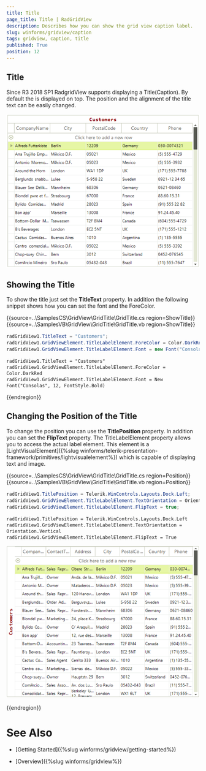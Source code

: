 ```yaml
---
title: Title
page_title: Title | RadGridView
description: Describes how you can show the grid view caption label.
slug: winforms/gridview/caption
tags: gridview, caption, title
published: True
position: 12
---
```


## Title

Since R3 2018 SP1 RadgridView supports displaying a Title(Caption). By default the is displayed on top. The position and the alignment of the title text can be easily changed. 

![gridview-caption 001](images/gridview-caption001.png)

## Showing the Title

To show the title just set the __TitleText__ property. In addition the following snippet shows how you can set the font and the ForeColor.

{{source=..\SamplesCS\GridView\GridTitle\GridTitle.cs region=ShowTitle}} 
{{source=..\SamplesVB\GridView\GridTitle\GridTitle.vb region=ShowTitle}}
````C#
radGridView1.TitleText = "Customers";
radGridView1.GridViewElement.TitleLabelElement.ForeColor = Color.DarkRed;
radGridView1.GridViewElement.TitleLabelElement.Font = new Font("Consolas", 12, FontStyle.Bold);

````
````VB.NET
radGridView1.TitleText = "Customers"
radGridView1.GridViewElement.TitleLabelElement.ForeColor = Color.DarkRed
radGridView1.GridViewElement.TitleLabelElement.Font = New Font("Consolas", 12, FontStyle.Bold)

```` 

 

{{endregion}} 

## Changing the Position of the Title

To change the position you can use the __TitlePosition__ property. In addition you can set the __FlipText__ property. The TitleLabelElement property allows you to access the actual label element. This element is a [LightVisualElement]({%slug winforms/telerik-presentation-framework/primitives/lightvisualelement%}) which is capable of displaying text and image.


{{source=..\SamplesCS\GridView\GridTitle\GridTitle.cs region=Position}} 
{{source=..\SamplesVB\GridView\GridTitle\GridTitle.vb region=Position}}
````C#
radGridView1.TitlePosition = Telerik.WinControls.Layouts.Dock.Left;
radGridView1.GridViewElement.TitleLabelElement.TextOrientation = Orientation.Vertical;
radGridView1.GridViewElement.TitleLabelElement.FlipText = true;

````
````VB.NET
radGridView1.TitlePosition = Telerik.WinControls.Layouts.Dock.Left
radGridView1.GridViewElement.TitleLabelElement.TextOrientation = Orientation.Vertical
radGridView1.GridViewElement.TitleLabelElement.FlipText = True

```` 

![gridview-caption 002](images/gridview-caption002.png)

{{endregion}} 


# See Also

* [Getting Started]({%slug winforms/gridview/getting-started%})

* [Overview]({%slug winforms/gridview%})